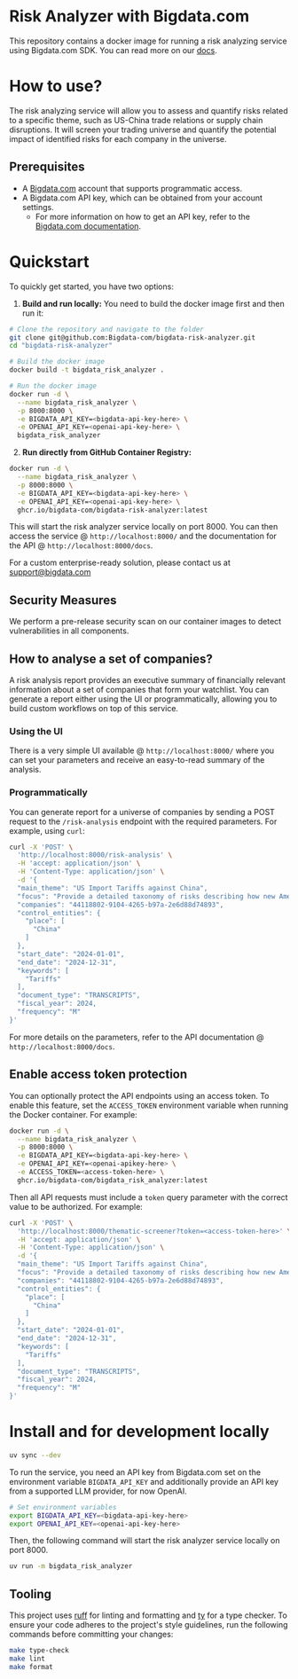 # Risk Analyzer with Bigdata.com
This repository contains a docker image for running a risk analyzing service using Bigdata.com SDK. You can read more on our [docs](https://docs.bigdata.com/use-cases/docker-services/risk-analyzer).

# How to use?
The risk analyzing service will allow you to assess and quantify risks related to a specific theme, such as US-China trade relations or supply chain disruptions. It will screen your trading universe and quantify the potential impact of identified risks for each company in the universe.

## Prerequisites
- A [Bigdata.com](https://bigdata.com) account that supports programmatic access.
- A Bigdata.com API key, which can be obtained from your account settings.
    - For more information on how to get an API key, refer to the [Bigdata.com documentation](https://docs.bigdata.com/api-reference/introduction#api-key-beta).

# Quickstart
To quickly get started, you have two options:

1. **Build and run locally:**
You need to build the docker image first and then run it:

```bash
# Clone the repository and navigate to the folder
git clone git@github.com:Bigdata-com/bigdata-risk-analyzer.git
cd "bigdata-risk-analyzer"

# Build the docker image
docker build -t bigdata_risk_analyzer .

# Run the docker image
docker run -d \
  --name bigdata_risk_analyzer \
  -p 8000:8000 \
  -e BIGDATA_API_KEY=<bigdata-api-key-here> \
  -e OPENAI_API_KEY=<openai-api-key-here> \
  bigdata_risk_analyzer
```

2. **Run directly from GitHub Container Registry:**

```bash
docker run -d \
  --name bigdata_risk_analyzer \
  -p 8000:8000 \
  -e BIGDATA_API_KEY=<bigdata-api-key-here> \
  -e OPENAI_API_KEY=<openai-api-key-here> \
  ghcr.io/bigdata-com/bigdata-risk-analyzer:latest
```

This will start the risk analyzer service locally on port 8000. You can then access the service @ `http://localhost:8000/` and the documentation for the API @ `http://localhost:8000/docs`.

For a custom enterprise-ready solution, please contact us at [support@bigdata.com](mailto:support@bigdata.com)


## Security Measures

We perform a pre-release security scan on our container images to detect vulnerabilities in all components.


## How to analyse a set of companies?

A risk analysis report provides an executive summary of financially relevant information about a set of companies that form your watchlist. You can generate a report either using the UI or programmatically, allowing you to build custom workflows on top of this service.

### Using the UI
There is a very simple UI available @ `http://localhost:8000/` where you can set your parameters and receive an easy-to-read summary of the analysis.

### Programmatically
You can generate report for a universe of companies by sending a POST request to the `/risk-analysis` endpoint with the required
parameters. For example, using `curl`:
```bash
curl -X 'POST' \
  'http://localhost:8000/risk-analysis' \
  -H 'accept: application/json' \
  -H 'Content-Type: application/json' \
  -d '{
  "main_theme": "US Import Tariffs against China",
  "focus": "Provide a detailed taxonomy of risks describing how new American import tariffs against China will impact US companies, their operations and strategy. Cover trade-relations risks, foreign market access risks, supply chain risks, US market sales and revenue risks (including price impacts), and intellectual property risks, provide at least 4 sub-scenarios for each risk factor.",
  "companies": "44118802-9104-4265-b97a-2e6d88d74893",
  "control_entities": {
    "place": [
      "China"
    ]
  },
  "start_date": "2024-01-01",
  "end_date": "2024-12-31",
  "keywords": [
    "Tariffs"
  ],
  "document_type": "TRANSCRIPTS",
  "fiscal_year": 2024,
  "frequency": "M"
}'
```

For more details on the parameters, refer to the API documentation @ `http://localhost:8000/docs`.

## Enable access token protection
You can optionally protect the API endpoints using an access token. To enable this feature, set the `ACCESS_TOKEN` environment variable when running the Docker container. For example:

```bash
docker run -d \
  --name bigdata_risk_analyzer \
  -p 8000:8000 \
  -e BIGDATA_API_KEY=<bigdata-api-key-here> \
  -e OPENAI_API_KEY=<openai-apikey-here> \
  -e ACCESS_TOKEN=<access-token-here> \
  ghcr.io/bigdata-com/bigdata_risk_analyzer:latest
```

Then all API requests must include a `token` query parameter with the correct value to be authorized. For example:

```bash
curl -X 'POST' \
  'http://localhost:8000/thematic-screener?token=<access-token-here>' \
  -H 'accept: application/json' \
  -H 'Content-Type: application/json' \
  -d '{
  "main_theme": "US Import Tariffs against China",
  "focus": "Provide a detailed taxonomy of risks describing how new American import tariffs against China will impact US companies, their operations and strategy. Cover trade-relations risks, foreign market access risks, supply chain risks, US market sales and revenue risks (including price impacts), and intellectual property risks, provide at least 4 sub-scenarios for each risk factor.",
  "companies": "44118802-9104-4265-b97a-2e6d88d74893",
  "control_entities": {
    "place": [
      "China"
    ]
  },
  "start_date": "2024-01-01",
  "end_date": "2024-12-31",
  "keywords": [
    "Tariffs"
  ],
  "document_type": "TRANSCRIPTS",
  "fiscal_year": 2024,
  "frequency": "M"
}'
```

# Install and for development locally
```bash
uv sync --dev
```

To run the service, you need an API key from Bigdata.com set on the environment variable `BIGDATA_API_KEY` and additionally provide an API key from a supported LLM provider, for now OpenAI.
```bash
# Set environment variables
export BIGDATA_API_KEY=<bigdata-api-key-here>
export OPENAI_API_KEY=<openai-api-key-here>
```

Then, the following command will start the risk analyzer service locally on port 8000.
```bash
uv run -m bigdata_risk_analyzer
```

## Tooling
This project uses [ruff](https://docs.astral.sh/ruff/) for linting and formatting and [ty](https://docs.astral.sh/ty/) for a type checker. To ensure your code adheres to the project's style guidelines, run the following commands before committing your changes:
```bash
make type-check
make lint
make format
```
